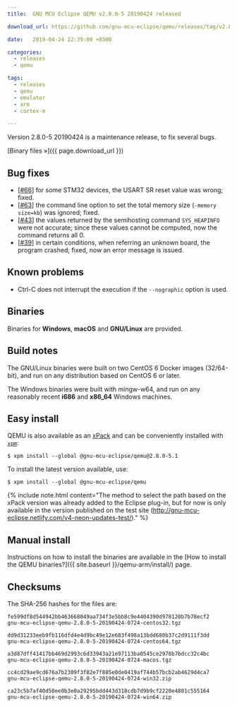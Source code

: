 ```yaml
---
title:  GNU MCU Eclipse QEMU v2.8.0-5 20190424 released

download_url: https://github.com/gnu-mcu-eclipse/qemu/releases/tag/v2.8.0-5-20190424/

date:   2019-04-24 22:39:00 +0300

categories:
  - releases
  - qemu

tags:
  - releases
  - qemu
  - emulator
  - arm
  - cortex-m

---
```


Version 2.8.0-5 20190424 is a maintenance release, to fix several bugs.

[Binary files »]({{ page.download_url }})

## Bug fixes

- [[#66](https://github.com/gnu-mcu-eclipse/qemu/issues/66)] for some STM32 
  devices, the USART SR reset value was wrong; fixed.
- [[#63](https://github.com/gnu-mcu-eclipse/qemu/issues/63)] the command
  line option to set the total memory size (`-memory size=kb`) was ignored;
  fixed.
- [[#43](https://github.com/gnu-mcu-eclipse/qemu/issues/43)] the values 
  returned by the semihosting command `SYS_HEAPINFO` were not accurate;
  since these values cannot be computed, now the command returns all 0.
- [[#39](https://github.com/gnu-mcu-eclipse/qemu/issues/39)] in certain
  conditions, when referring an unknown board, the program crashed;
  fixed, now an error message is issued.
  
## Known problems

- Ctrl-C does not interrupt the execution if the `--nographic` option is used.

## Binaries

Binaries for **Windows**, **macOS** and **GNU/Linux** are provided.

## Build notes

The GNU/Linux binaries were built on two CentOS 6 Docker images (32/64-bit), 
and run on any distribution based on CentOS 6 or later.

The Windows binaries were built with mingw-w64, and run on any reasonably 
recent **i686** and **x86_64** Windows machines.

## Easy install

QEMU is also available as an 
[xPack](https://www.npmjs.com/package/@gnu-mcu-eclipse/qemu) and can be 
conveniently installed with [`xpm`](https://www.npmjs.com/package/xpm):

```console
$ xpm install --global @gnu-mcu-eclipse/qemu@2.8.0-5.1
```

To install the latest version available, use:

```console
$ xpm install --global @gnu-mcu-eclipse/qemu
```

{% include note.html content="The method to select the path based
on the xPack version was already 
added to the Eclipse plug-in, but for now is only available in the version 
published on the test site 
(http://gnu-mcu-eclipse.netlify.com/v4-neon-updates-test/)." %}

## Manual install

Instructions on how to install the binaries are available in the 
[How to install the QEMU binaries?]({{ site.baseurl }}/qemu-arm/install/) 
page.

## Checksums

The SHA-256 hashes for the files are:

```console
fe599df8d544942bb463668049aa734f3e5bb8c9e4404390d978120b7b78ecf2 
gnu-mcu-eclipse-qemu-2.8.0-5-20190424-0724-centos32.tgz

dd9d31233eeb9fb116dfd4e4d9bc49e12e683f498a13bdd680b37c2d9111f3dd 
gnu-mcu-eclipse-qemu-2.8.0-5-20190424-0724-centos64.tgz

a3d87dff41417bb469d2993c6d33943a21e97113ba0545ce2978b7bdcc32c4bc 
gnu-mcu-eclipse-qemu-2.8.0-5-20190424-0724-macos.tgz

cc4cd29ae9cd676a7b2309f3f82e7f885e0de0419af744b57bcb2ab4629d4ca7 
gnu-mcu-eclipse-qemu-2.8.0-5-20190424-0724-win32.zip

ca23c5b7af40d58ee0b3e0a29295bdd443d318cdb7d9b9cf2220e4801c555164 
gnu-mcu-eclipse-qemu-2.8.0-5-20190424-0724-win64.zip
```


